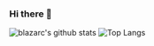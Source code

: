 ### Hi there 👋

<!--
**blazarc/blazarc** is a ✨ _special_ ✨ repository because its `README.md` (this file) appears on your GitHub profile.

Here are some ideas to get you started:

- 🔭 I’m currently working on ...
- 🌱 I’m currently learning ...
- 👯 I’m looking to collaborate on ...
- 🤔 I’m looking for help with ...
- 💬 Ask me about ...
- 📫 How to reach me: ...
- 😄 Pronouns: ...
- ⚡ Fun fact: ...
-->

![blazarc's github stats](https://github-readme-stats.vercel.app/api?username=blazarc&show_icons=true&theme=cobalt)
![Top Langs](https://github-readme-stats.vercel.app/api/top-langs/?username=blazarc&layout=compact&theme=cobalt&langs_count=10&exclude_repo=bigdata)

